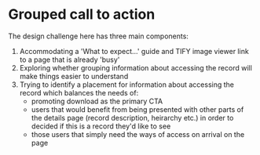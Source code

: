 # Grouped call to action

The design challenge here has three main components:

1. Accommodating a 'What to expect...' guide and TIFY image viewer link to a page that is already 'busy'
2. Exploring whether grouping information about accessing the record will make things easier to understand
3. Trying to identify a placement for information about accessing the record which balances the needs of:
    * promoting download as the primary CTA
    * users that would benefit from being presented with other parts of the details page (record description, heirarchy etc.) in order to decided if this is a record they'd like to see
    * those users that simply need the ways of access on arrival on the page
